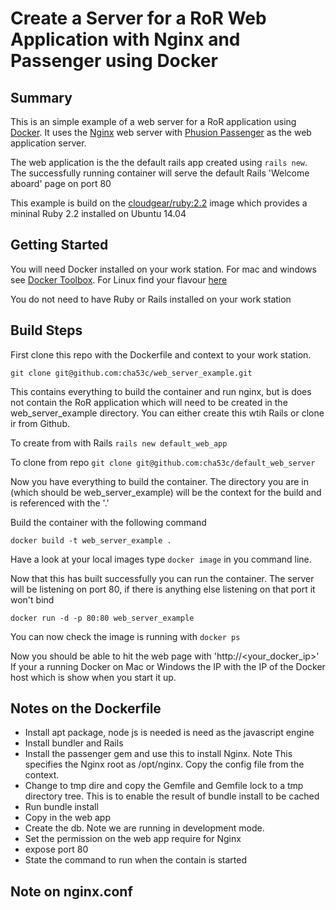 # Create a Server for a RoR Web Application with Nginx and Passenger using Docker

## Summary
This is an simple example of a web server for a RoR application using [Docker](https://www.docker.com). It uses the [Nginx](https://www.nginx.com) web server with [Phusion Passenger](https://www.phusionpassenger.com) as the web application server.

The web application is the the default rails app created using `rails new`.  The successfully running container will serve the default Rails 'Welcome aboard' page on port 80

This example is build on the [cloudgear/ruby:2.2](https://hub.docker.com/r/cloudgear/ruby) image which provides a mininal Ruby 2.2 installed on Ubuntu 14.04

## Getting Started

You will need Docker installed on your work station. For mac and windows see [Docker Toolbox](https://www.docker.com/docker-toolbox). For Linux find your flavour [here](http://docs.docker.com/v1.8/installation/)

You do not need to have Ruby or Rails installed on your work station

## Build Steps
First clone this repo with the Dockerfile and context to your work station.

`git clone git@github.com:cha53c/web_server_example.git`

This contains everything to build the container and run nginx, but is does not contain the RoR application which will need to be created in the web_server_example directory.  You can either create this wtih Rails or clone ir from Github.

To create from with Rails
`rails new default_web_app`


To clone from repo
`git clone git@github.com:cha53c/default_web_server`

Now you have everything to build the container.  The directory you are in (which should be web_server_example) will be the context for the build and is referenced with the '.'

Build the container with the following command

`docker build -t web_server_example .`

Have a look at your local images type `docker image` in you command line. 


Now that this has built successfully you can run the container. The server will be listening on port 80, if there is anything else listening on that port it won't bind

`docker run -d -p 80:80 web_server_example`

You can now check the image is running with `docker ps`

Now you should be able to hit the web page with 'http://<your_docker_ip>'
If your a running Docker on Mac or Windows the IP with the IP of the Docker host which is show when you start it up. 

## Notes on the Dockerfile
+ Install apt package, node js is needed is need as the javascript engine
+ Install bundler and Rails
+ Install the passenger gem and use this to install Nginx. Note This specifies the Nginx root as /opt/nginx. Copy the config file from the context.
+ Change to tmp dire and copy the Gemfile and Gemfile lock to a tmp directory tree. This is to enable the result of bundle install to be cached
+ Run bundle install
+ Copy in the web app
+ Create the db. Note we are running in development mode.
+ Set the permission on the web app require for Nginx
+ expose port 80
+ State the command to run when the contain is started

## Note on nginx.conf
